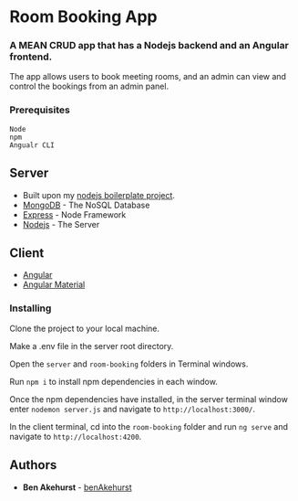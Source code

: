 # Room Booking App
### A MEAN CRUD app that has a Nodejs backend and an Angular frontend.
The app allows users to book meeting rooms, and an admin can view and control the bookings from an admin panel.

### Prerequisites

```
Node
npm
Angualr CLI
```

## Server
* Built upon my [nodejs boilerplate project](https://github.com/benAkehurst/nodejs-api-server).
* [MongoDB](https://www.mongodb.com/) - The NoSQL Database
* [Express](https://expressjs.com/) - Node Framework
* [Nodejs](https://nodejs.org/en/) - The Server

## Client
* [Angular](https://angular.io/)
* [Angular Material](https://material.angular.io/)

### Installing

Clone the project to your local machine.

Make a .env file in the server root directory.

Open the `server` and `room-booking` folders in Terminal windows.

Run ```npm i``` to install npm dependencies in each window.

Once the npm dependencies have installed, in the server terminal window enter `nodemon server.js` and navigate to `http://localhost:3000/`.

In the client terminal, cd into the `room-booking` folder and run `ng serve` and navigate to `http://localhost:4200`.

## Authors

* **Ben Akehurst** - [benAkehurst](https://github.com/benAkehurst)
